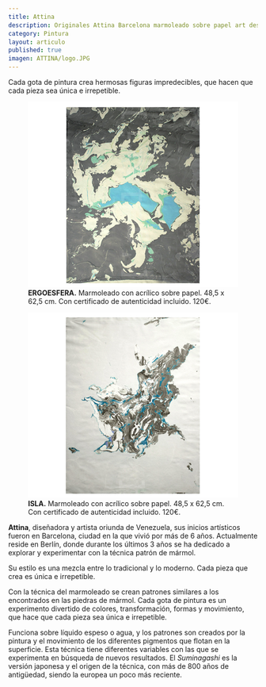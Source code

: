 ```yaml
---
title: Attina
description: Originales Attina Barcelona marmoleado sobre papel art design 
category: Pintura
layout: articulo
published: true
imagen: ATTINA/logo.JPG
---
```

Cada gota de pintura crea hermosas figuras impredecibles, que hacen que cada pieza sea única e irrepetible.

<div class="figure-group">
<figure>
	<a href="/images/ATTINA/Ergoesfera.jpg"><img src="/images/ATTINA/Ergoesfera.jpg" alt="Marmoleado sobre papel arte y diseño Barcelona"></a>
	<figcaption><b>ERGOESFERA.</b>
Marmoleado con acrílico sobre papel. 48,5 x 62,5 cm. Con certificado de autenticidad incluido. 120€.</figcaption>
</figure>

<figure>
	<a href="/images/ATTINA/isla.jpg"><img src="/images/ATTINA/isla.jpg" alt="Marmoleado sobre papel arte y diseño Barcelona"></a>
	<figcaption><b>ISLA.</b>
Marmoleado con acrílico sobre papel. 48,5 x 62,5 cm. Con certificado de autenticidad incluido. 120€.</figcaption>
</figure>
</div>



**Attina**, diseñadora y artista oriunda de Venezuela, sus inicios artísticos fueron en Barcelona, ciudad en la que vivió por más de 6 años. Actualmente reside en Berlín, donde durante los últimos 3 años se ha dedicado a explorar y experimentar con la técnica patrón de mármol.

Su estilo es una mezcla entre lo tradicional y lo moderno. Cada pieza que crea es única e irrepetible.

Con la técnica del marmoleado se crean patrones similares a los encontrados en las piedras de mármol. Cada gota de pintura es un experimento divertido de colores, transformación, formas y movimiento, que hace que cada pieza sea única e irrepetible.

Funciona sobre líquido espeso o agua, y los patrones son creados por la pintura y el movimiento de los diferentes pigmentos que flotan en la superficie. Esta técnica tiene diferentes variables con las que se experimenta en búsqueda de nuevos resultados. El _Suminagashi_ es la versión japonesa y el origen de la técnica, con más de 800 años de antigüedad, siendo la europea un poco más reciente. 
